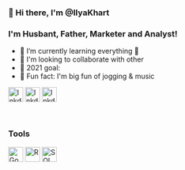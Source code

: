 ### 👋 Hi there, I'm @IlyaKhart

### I'm Husbant, Father, Marketer and Analyst!

- 👀 I’m currently learning everything 🤣
- 🔭 I'm looking to collaborate with other
- 🎯 2021 goal: 
- 🍭 Fun fact: I'm big fun of jogging & music


[<img alt="lnkdin" width="30px" align="center" src="https://cdn-icons-png.flaticon.com/512/174/174857.png" />](https://www.linkedin.com/in/ilya-khart-711047176/)
[<img alt="lnkdin" width="30px" align="center" src="https://cdn-icons-png.flaticon.com/512/1409/1409937.png" />](https://twitter.com/IlyaKhart)
[<img alt="lnkdin" width="30px" align="center" src="https://cdn-icons-png.flaticon.com/128/1409/1409938.png" />](https://www.reddit.com/user/Clear_Structure_)

<br 
/>
### Tools

<img alt="Google Console" width="30px" align="center" src="https://cdn-icons-png.flaticon.com/128/873/873117.png" />
<img alt="R" width="30px" align="center" src="https://cdn-icons-png.flaticon.com/128/2103/2103665.png" />
<img alt="SQL" width="30px" align="center" src="https://img-premium.flaticon.com/png/128/4248/premium/4248443.png?token=exp=1633191470~hmac=3c3a877e3dbb30ec44cd2e922fe3a751" />

<!---
IlyaKhart/IlyaKhart is a ✨ special ✨ repository because its `README.md` (this file) appears on your GitHub profile.
You can click the Preview link to take a look at your changes.
--->
